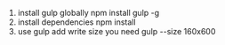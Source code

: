 1. install gulp globally
npm install gulp -g
2. install dependencies
npm install
3. use gulp add write size you need
gulp --size 160x600